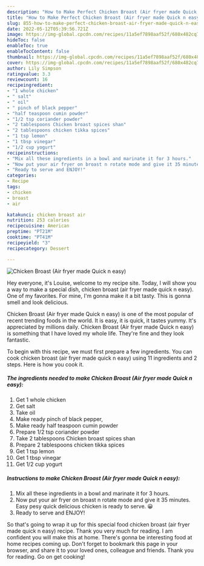 ```yaml
---
description: "How to Make Perfect Chicken Broast (Air fryer made Quick n easy)"
title: "How to Make Perfect Chicken Broast (Air fryer made Quick n easy)"
slug: 855-how-to-make-perfect-chicken-broast-air-fryer-made-quick-n-easy
date: 2022-05-12T05:39:56.721Z
image: https://img-global.cpcdn.com/recipes/11a5ef7898aaf52f/680x482cq70/chicken-broast-air-fryer-made-quick-n-easy-recipe-main-photo.jpg
hideToc: false
enableToc: true
enableTocContent: false
thumbnail: https://img-global.cpcdn.com/recipes/11a5ef7898aaf52f/680x482cq70/chicken-broast-air-fryer-made-quick-n-easy-recipe-main-photo.jpg
cover: https://img-global.cpcdn.com/recipes/11a5ef7898aaf52f/680x482cq70/chicken-broast-air-fryer-made-quick-n-easy-recipe-main-photo.jpg
author: Lily Simpson
ratingvalue: 3.3
reviewcount: 16
recipeingredient:
- "1 whole chicken"
- " salt"
- " oil"
- " pinch of black pepper"
- "half teaspoon cumin powder"
- "1/2 tsp coriander powder"
- "2 tablespoons Chicken broast spices shan"
- "2 tablespoons chicken tikka spices"
- "1 tsp lemon"
- "1 tbsp vinegar"
- "1/2 cup yogurt"
recipeinstructions:
- "Mix all these ingredients in a bowl and marinate it for 3 hours."
- "Now put your air fryer on broast n rotate mode and give it 35 minutes. Easy pesy quick delicious chicken is ready to serve. 😀"
- "Ready to serve and ENJOY!"
categories:
- Recipe
tags:
- chicken
- broast
- air

katakunci: chicken broast air 
nutrition: 253 calories
recipecuisine: American
preptime: "PT21M"
cooktime: "PT41M"
recipeyield: "3"
recipecategory: Dessert

---
```



![Chicken Broast (Air fryer made Quick n easy)](https://img-global.cpcdn.com/recipes/11a5ef7898aaf52f/680x482cq70/chicken-broast-air-fryer-made-quick-n-easy-recipe-main-photo.jpg)

Hey everyone, it's Louise, welcome to my recipe site. Today, I will show you a way to make a special dish, chicken broast (air fryer made quick n easy). One of my favorites. For mine, I'm gonna make it a bit tasty. This is gonna smell and look delicious.

Chicken Broast (Air fryer made Quick n easy) is one of the most popular of recent trending foods in the world. It is easy, it is quick, it tastes yummy. It's appreciated by millions daily. Chicken Broast (Air fryer made Quick n easy) is something that I have loved my whole life. They're fine and they look fantastic.




To begin with this recipe, we must first prepare a few ingredients. You can cook chicken broast (air fryer made quick n easy) using 11 ingredients and 2 steps. Here is how you cook it.

<!--inarticleads1-->

##### The ingredients needed to make Chicken Broast (Air fryer made Quick n easy):

1. Get 1 whole chicken
1. Get  salt
1. Take  oil
1. Make ready  pinch of black pepper,
1. Make ready half teaspoon cumin powder
1. Prepare 1/2 tsp coriander powder
1. Take 2 tablespoons Chicken broast spices shan
1. Prepare 2 tablespoons chicken tikka spices
1. Get 1 tsp lemon
1. Get 1 tbsp vinegar
1. Get 1/2 cup yogurt




<!--inarticleads2-->

##### Instructions to make Chicken Broast (Air fryer made Quick n easy):

1. Mix all these ingredients in a bowl and marinate it for 3 hours.
1. Now put your air fryer on broast n rotate mode and give it 35 minutes. Easy pesy quick delicious chicken is ready to serve. 😀
1. Ready to serve and ENJOY!



So that's going to wrap it up for this special food chicken broast (air fryer made quick n easy) recipe. Thank you very much for reading. I am confident you will make this at home. There's gonna be interesting food at home recipes coming up. Don't forget to bookmark this page in your browser, and share it to your loved ones, colleague and friends. Thank you for reading. Go on get cooking!
